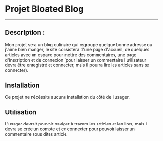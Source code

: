 # Projet Bloated Blog

---

## Description :
Mon projet sera un blog culinaire qui regroupe quelque bonne adresse ou j'aime bien manger, le site consistera d'une page d'accueil, de quelques articles avec un espace pour mettre des commentaires, une page d'inscription et de connexion (pour laisser un commentaire l'utilisateur devra être enregistré et connecter, mais il pourra lire les articles sans se connecter).

## Installation
Ce projet ne nécéssite aucune installation du côté de l'usager.

## Utilisation
L'usager devrait pouvoir naviger à travers les articles et les lires, mais il devra se crée un compte et ce connecter pour pouvoir laisser un commentaire sous dites article.

